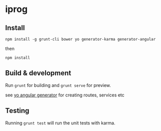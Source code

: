 # iprog

## Install

`npm install -g grunt-cli bower yo generator-karma generator-angular`

then

`npm install`

## Build & development

Run `grunt` for building and `grunt serve` for preview.

see [yo angular generator](https://github.com/yeoman/generator-angular) for creating routes, services etc

## Testing

Running `grunt test` will run the unit tests with karma.
